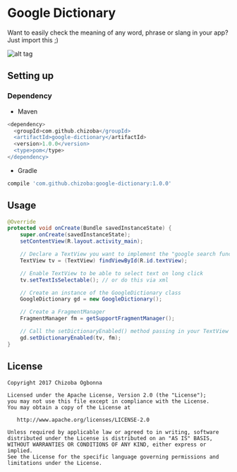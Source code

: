 Google Dictionary
========

Want to easily check the meaning of any word, phrase or slang in your app? Just import this ;) 

![alt tag](https://github.com/chizoba/google-dictionary/blob/master/google-dictionary-preview.gif)

## Setting up

### Dependency

*  Maven
```groovy
<dependency>
  <groupId>com.github.chizoba</groupId>
  <artifactId>google-dictionary</artifactId>
  <version>1.0.0</version>
  <type>pom</type>
</dependency>
```

*  Gradle
```groovy
compile 'com.github.chizoba:google-dictionary:1.0.0'
```

## Usage

```java
@Override
protected void onCreate(Bundle savedInstanceState) {
    super.onCreate(savedInstanceState);
    setContentView(R.layout.activity_main);

    // Declare a TextView you want to implement the "google search function" to 
    TextView tv = (TextView) findViewById(R.id.textView);

    // Enable TextView to be able to select text on long click
    tv.setTextIsSelectable(); // or do this via xml

    // Create an instance of the GoogleDictionary class
    GoogleDictionary gd = new GoogleDictionary();

    // Create a FragmentManager 
    FragmentManager fm = getSupportFragmentManager();

    // Call the setDictionaryEnabled() method passing in your TextView and Fragment Manager
    gd.setDictionaryEnabled(tv, fm);
}    
```

## License

    Copyright 2017 Chizoba Ogbonna

    Licensed under the Apache License, Version 2.0 (the "License");
    you may not use this file except in compliance with the License.
    You may obtain a copy of the License at

       http://www.apache.org/licenses/LICENSE-2.0

    Unless required by applicable law or agreed to in writing, software
    distributed under the License is distributed on an "AS IS" BASIS,
    WITHOUT WARRANTIES OR CONDITIONS OF ANY KIND, either express or implied.
    See the License for the specific language governing permissions and
    limitations under the License.
